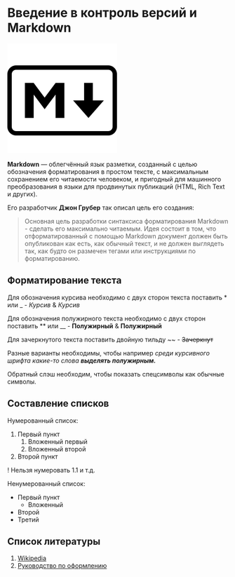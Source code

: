 # Введение в контроль версий и Markdown

![Логотип](markdown--v2.png "Markdown")

**Markdown** — облегчённый язык разметки, созданный с целью обозначения форматирования в простом тексте, с максимальным сохранением его читаемости человеком, и пригодный для машинного преобразования в языки для продвинутых публикаций (HTML, Rich Text и других).

Его разработчик **Джон Грубер** так описал цель его создания:
>Основная цель разработки синтаксиса форматирования Markdown - сделать его максимально читаемым. Идея состоит в том, что отформатированный с помощью Markdown документ должен быть опубликован как есть, как обычный текст, и не должен выглядеть так, как будто он размечен тегами или инструкциями по форматированию.

## Форматирование текста

Для обозначения курсива необходимо с двух сторон текста поставить \* или \_ - *Курсив* & _Курсив_

Для обозначения полужирного текста необходимо с двух сторон поставить \*\* или \_\_ - **Полужирный** & __Полужирный__

Для зачеркнутого текста поставить двойную тильду \~~ - ~~Зачеркнут~~ 

Разные варианты необходимы, чтобы например *среди курсивного шрифта какие-то слова __выделять полужирным.__*

Обратный слэш необходим, чтобы показать спецсимволы как обычные символы.

## Составление списков
Нумерованный список:

1. Первый пункт
    1. Вложенный первый
    2. Вложенный второй
2. Второй пункт

! Нельзя нумеровать 1.1 и т.д.

Ненумерованный список:
* Первый пункт
    * Вложенный
* Второй
* Третий

## Список литературы

1. [Wikipedia](https://ru.wikipedia.org/wiki/Markdown "Markdown")
2. [Руководство по оформлению](https://gist.github.com/Jekins/2bf2d0638163f1294637 "github")
